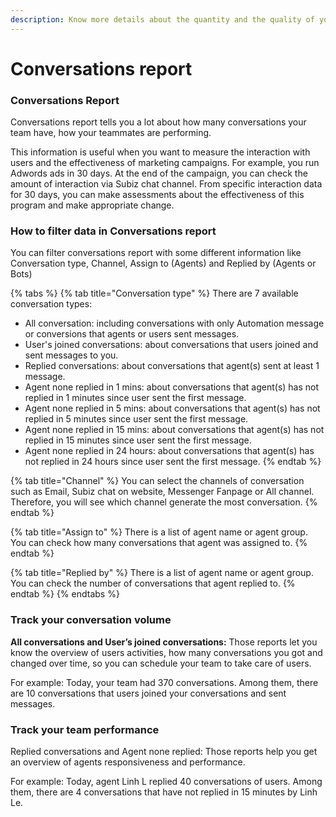 ```yaml
---
description: Know more details about the quantity and the quality of your support.
---
```


# Conversations report

### Conversations Report <a id="conversation-report"></a>

Conversations report tells you a lot about how many conversations your team have, how your teammates are performing.

This information is useful when you want to measure the interaction with users and the effectiveness of marketing campaigns. For example, you run Adwords ads in 30 days. At the end of the campaign, you can check the amount of interaction via Subiz chat channel. From specific interaction data for 30 days, you can make assessments about the effectiveness of this program and make appropriate change.

### How to filter data in Conversations report

You can filter conversations report with some different information like Conversation type, Channel, Assign to \(Agents\) and Replied by \(Agents or Bots\)

{% tabs %}
{% tab title="Conversation type" %}
There are 7 available conversation types:

* All conversation: including conversations with only Automation message or conversions that agents or users sent messages.
* User's joined conversations: about conversations that users joined and sent messages to you.
* Replied conversations: about conversations that agent\(s\) sent at least 1 message.
* Agent none replied in 1 mins: about conversations that agent\(s\) has not replied in 1 minutes since user sent the first message.
* Agent none replied in 5 mins: about conversations that agent\(s\) has not replied in 5 minutes since user sent the first message.
* Agent none replied in 15 mins: about conversations that agent\(s\) has not replied in 15 minutes since user sent the first message. 
* Agent none replied in 24 hours: about conversations that agent\(s\) has not replied in 24 hours since user sent the first message. 
{% endtab %}

{% tab title="Channel" %}
You can select the channels of conversation such as Email, Subiz chat on website, Messenger Fanpage or All channel. Therefore, you will see which channel generate the most conversation.
{% endtab %}

{% tab title="Assign to" %}
There is a list of agent name or agent group. You can check how many conversations that agent was assigned to.
{% endtab %}

{% tab title="Replied by" %}
There is a list of agent name or agent group. You can check the number of conversations that agent replied to.
{% endtab %}
{% endtabs %}

### Track your conversation volume

**All conversations and User’s joined conversations:** Those reports let you know the overview of users activities, how many conversations you got and changed over time, so you can schedule your team to take care of users.

For example: Today, your team had 370 conversations. Among them, there are 10 conversations that users joined your conversations and sent messages.

### Track your team performance 

Replied conversations and Agent none replied: Those reports help you get an overview of agents responsiveness and performance. 

For example: Today, agent Linh L replied 40 conversations of users. Among them, there are 4 conversations that have not replied in 15 minutes by Linh Le.







